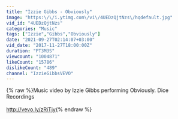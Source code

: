 ```yaml
---
title: "Izzie Gibbs - Obviously"
image: "https:\/\/i.ytimg.com\/vi\/4UEDzQjtNzs\/hqdefault.jpg"
vid_id: "4UEDzQjtNzs"
categories: "Music"
tags: ["Izzie","Gibbs","Obviously"]
date: "2021-09-27T02:14:07+03:00"
vid_date: "2017-11-27T18:00:00Z"
duration: "PT3M3S"
viewcount: "1004871"
likeCount: "15786"
dislikeCount: "489"
channel: "IzzieGibbsVEVO"
---
```

{% raw %}Music video by Izzie Gibbs performing Obviously. Dice Recordings<br /><br /><a rel="nofollow" target="blank" href="http://vevo.ly/zRiTjy">http://vevo.ly/zRiTjy</a>{% endraw %}
